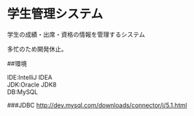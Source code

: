 学生管理システム
======

学生の成績・出席・資格の情報を管理するシステム

多忙のため開発休止。

##環境

IDE:IntelliJ IDEA  
JDK:Oracle JDK8  
DB:MySQL

###JDBC
http://dev.mysql.com/downloads/connector/j/5.1.html

